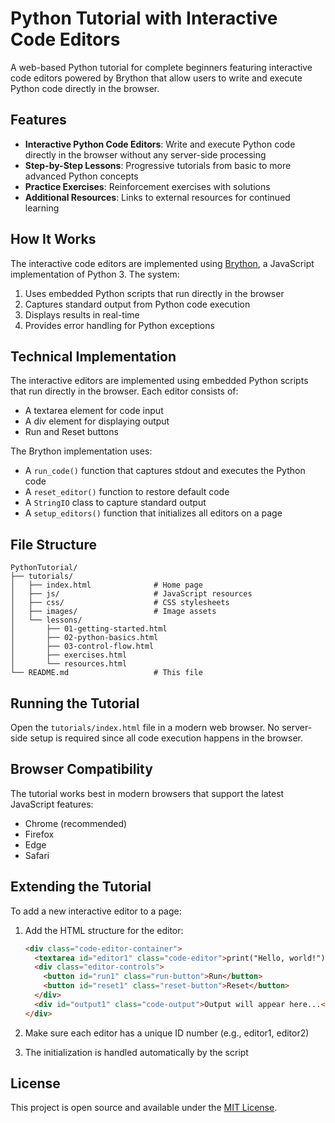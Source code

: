 # Python Tutorial with Interactive Code Editors

A web-based Python tutorial for complete beginners featuring interactive code editors powered by Brython that allow users to write and execute Python code directly in the browser.

## Features

- **Interactive Python Code Editors**: Write and execute Python code directly in the browser without any server-side processing
- **Step-by-Step Lessons**: Progressive tutorials from basic to more advanced Python concepts
- **Practice Exercises**: Reinforcement exercises with solutions
- **Additional Resources**: Links to external resources for continued learning

## How It Works

The interactive code editors are implemented using [Brython](https://brython.info/), a JavaScript implementation of Python 3. The system:

1. Uses embedded Python scripts that run directly in the browser
2. Captures standard output from Python code execution
3. Displays results in real-time
4. Provides error handling for Python exceptions

## Technical Implementation

The interactive editors are implemented using embedded Python scripts that run directly in the browser. Each editor consists of:

- A textarea element for code input
- A div element for displaying output
- Run and Reset buttons

The Brython implementation uses:
- A `run_code()` function that captures stdout and executes the Python code
- A `reset_editor()` function to restore default code
- A `StringIO` class to capture standard output
- A `setup_editors()` function that initializes all editors on a page

## File Structure

```
PythonTutorial/
├── tutorials/
│   ├── index.html              # Home page
│   ├── js/                     # JavaScript resources
│   ├── css/                    # CSS stylesheets
│   ├── images/                 # Image assets
│   └── lessons/
│       ├── 01-getting-started.html
│       ├── 02-python-basics.html
│       ├── 03-control-flow.html
│       ├── exercises.html
│       └── resources.html
└── README.md                   # This file
```

## Running the Tutorial

Open the `tutorials/index.html` file in a modern web browser. No server-side setup is required since all code execution happens in the browser.

## Browser Compatibility

The tutorial works best in modern browsers that support the latest JavaScript features:
- Chrome (recommended)
- Firefox
- Edge
- Safari

## Extending the Tutorial

To add a new interactive editor to a page:

1. Add the HTML structure for the editor:
   ```html
   <div class="code-editor-container">
     <textarea id="editor1" class="code-editor">print("Hello, world!")</textarea>
     <div class="editor-controls">
       <button id="run1" class="run-button">Run</button>
       <button id="reset1" class="reset-button">Reset</button>
     </div>
     <div id="output1" class="code-output">Output will appear here...</div>
   </div>
   ```

2. Make sure each editor has a unique ID number (e.g., editor1, editor2)
3. The initialization is handled automatically by the script

## License

This project is open source and available under the [MIT License](LICENSE).

